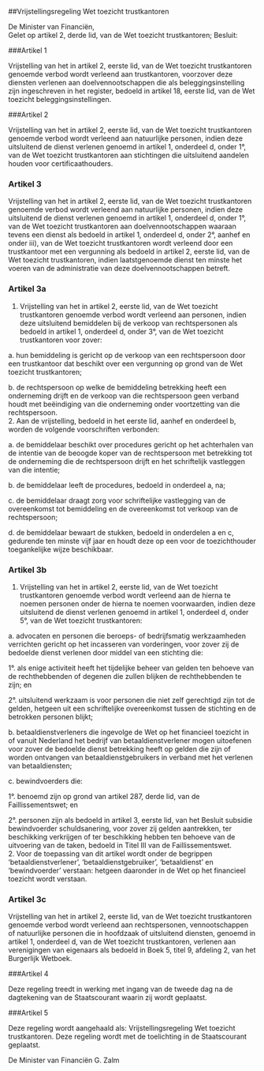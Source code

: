 <meta http-equiv='Content-Type' content='text/html; charset=utf-8' />

##Vrijstellingsregeling Wet toezicht trustkantoren

De Minister van Financiën,  
Gelet op artikel 2, derde lid, van de Wet toezicht trustkantoren;
Besluit:    

###Artikel 1 

Vrijstelling van het in artikel 2, eerste lid, van de Wet toezicht trustkantoren genoemde verbod wordt verleend aan trustkantoren, voorzover deze diensten verlenen aan doelvennootschappen die als beleggingsinstelling zijn ingeschreven in het register, bedoeld in artikel 18, eerste lid, van de Wet toezicht beleggingsinstellingen.

###Artikel 2 

Vrijstelling van het in artikel 2, eerste lid, van de Wet toezicht trustkantoren genoemde verbod wordt verleend aan natuurlijke personen, indien deze uitsluitend de dienst verlenen genoemd in artikel 1, onderdeel d, onder 1°, van de Wet toezicht trustkantoren aan stichtingen die uitsluitend aandelen houden voor certificaathouders.

### Artikel  3  

Vrijstelling van het in artikel 2, eerste lid, van de Wet toezicht trustkantoren genoemde verbod wordt verleend aan natuurlijke personen, indien deze uitsluitend de dienst verlenen genoemd in artikel 1, onderdeel d, onder 1°, van de Wet toezicht trustkantoren aan doelvennootschappen waaraan tevens een dienst als bedoeld in artikel 1, onderdeel d, onder 2°, aanhef en onder iii), van de Wet toezicht trustkantoren wordt verleend door een trustkantoor met een vergunning als bedoeld in artikel 2, eerste lid, van de Wet toezicht trustkantoren, indien laatstgenoemde dienst ten minste het voeren van de administratie van deze doelvennootschappen betreft. 

### Artikel  3a  

1.  Vrijstelling van het in artikel 2, eerste lid, van de Wet toezicht trustkantoren genoemde verbod wordt verleend aan personen, indien deze uitsluitend bemiddelen bij de verkoop van rechtspersonen als bedoeld in artikel 1, onderdeel d, onder 3°, van de Wet toezicht trustkantoren voor zover: 

a. hun bemiddeling is gericht op de verkoop van een rechtspersoon door een trustkantoor dat beschikt over een vergunning op grond van de Wet toezicht trustkantoren;  

b. de rechtspersoon op welke de bemiddeling betrekking heeft een onderneming drijft en de verkoop van die rechtspersoon geen verband houdt met beëindiging van die onderneming onder voortzetting van die rechtspersoon.     
2.  Aan de vrijstelling, bedoeld in het eerste lid, aanhef en onderdeel b, worden de volgende voorschriften verbonden: 

a. de bemiddelaar beschikt over procedures gericht op het achterhalen van de intentie van de beoogde koper van de rechtspersoon met betrekking tot de onderneming die de rechtspersoon drijft en het schriftelijk vastleggen van die intentie;  

b. de bemiddelaar leeft de procedures, bedoeld in onderdeel a, na;  

c. de bemiddelaar draagt zorg voor schriftelijke vastlegging van de overeenkomst tot bemiddeling en de overeenkomst tot verkoop van de rechtspersoon;  

d. de bemiddelaar bewaart de stukken, bedoeld in onderdelen a en c, gedurende ten minste vijf jaar en houdt deze op een voor de toezichthouder toegankelijke wijze beschikbaar.    

### Artikel  3b  

1.  Vrijstelling van het in artikel 2, eerste lid, van de Wet toezicht trustkantoren genoemde verbod wordt verleend aan de hierna te noemen personen onder de hierna te noemen voorwaarden, indien deze uitsluitend de dienst verlenen genoemd in artikel 1, onderdeel d, onder 5°, van de Wet toezicht trustkantoren: 

a. advocaten en personen die beroeps- of bedrijfsmatig werkzaamheden verrichten gericht op het incasseren van vorderingen, voor zover zij de bedoelde dienst verlenen door middel van een stichting die: 

1°. als enige activiteit heeft het tijdelijke beheer van gelden ten behoeve van de rechthebbenden of degenen die zullen blijken de rechthebbenden te zijn; en  

2°. uitsluitend werkzaam is voor personen die niet zelf gerechtigd zijn tot de gelden, hetgeen uit een schriftelijke overeenkomst tussen de stichting en de betrokken personen blijkt;    

b. betaaldienstverleners die ingevolge de Wet op het financieel toezicht in of vanuit Nederland het bedrijf van betaaldienstverlener mogen uitoefenen voor zover de bedoelde dienst betrekking heeft op gelden die zijn of worden ontvangen van betaaldienstgebruikers in verband met het verlenen van betaaldiensten;  

c. bewindvoerders die: 

1°. benoemd zijn op grond van artikel 287, derde lid, van de Faillissementswet; en  

2°. personen zijn als bedoeld in artikel 3, eerste lid, van het Besluit subsidie bewindvoerder schuldsanering, voor zover zij gelden aantrekken, ter beschikking verkrijgen of ter beschikking hebben ten behoeve van de uitvoering van de taken, bedoeld in Titel III van de Faillissementswet.       
2.  Voor de toepassing van dit artikel wordt onder de begrippen ‘betaaldienstverlener’, ‘betaaldienstgebruiker’, ‘betaaldienst’ en ‘bewindvoerder’ verstaan: hetgeen daaronder in de Wet op het financieel toezicht wordt verstaan.  

### Artikel  3c  

Vrijstelling van het in artikel 2, eerste lid, van de Wet toezicht trustkantoren genoemde verbod wordt verleend aan rechtspersonen, vennootschappen of natuurlijke personen die in hoofdzaak of uitsluitend diensten, genoemd in artikel 1, onderdeel d, van de Wet toezicht trustkantoren, verlenen aan verenigingen van eigenaars als bedoeld in Boek 5, titel 9, afdeling 2, van het Burgerlijk Wetboek. 

###Artikel 4 

Deze regeling treedt in werking met ingang van de tweede dag na de dagtekening van de Staatscourant waarin zij wordt geplaatst.

###Artikel 5 

Deze regeling wordt aangehaald als: Vrijstellingsregeling Wet toezicht trustkantoren.
Deze regeling wordt met de toelichting in de Staatscourant geplaatst.   

De 
Minister van Financiën 
G. Zalm      
